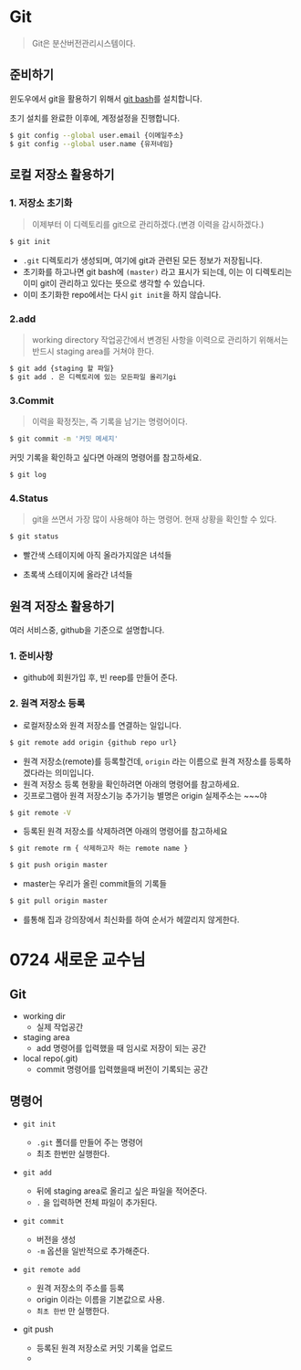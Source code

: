 # Git

> Git은 분산버전관리시스템이다.

## 준비하기

윈도우에서 git을 활용하기 위해서 [git bash](https://gitforwindows.org/)를 설치합니다.

초기 설치를 완료한 이후에, 계정설정을 진행합니다.

```sh
$ git config --global user.email {이메일주소}
$ git config --global user.name {유저네임}

```



## 로컬 저장소 활용하기

### 1. 저장소 초기화

> 이제부터 이 디렉토리를 git으로 관리하겠다.(변경 이력을 감시하겠다.)

```sh
$ git init
```

- `.git` 디렉토리가 생성되며, 여기에 git과 관련된 모든 정보가 저장됩니다.
- 초기화를 하고나면 git bash에 `(master)` 라고 표시가 되는데, 이는 이 디렉토리는 이미 git이 관리하고 있다는 뜻으로 생각할 수 있습니다.
- 이미 초기화한 repo에서는 다시 `git init`을 하지 않습니다.

### 2.add

> working directory 작업공간에서 변경된 사항을 이력으로 관리하기 위해서는 반드시 staging area를 거쳐야 한다.

```sh
$ git add {staging 할 파일}
$ git add . 은 디렉토리에 있는 모든파일 올리기gi
```

### 3.Commit

> 이력을 확정짓는, 즉 기록을 남기는 명령어이다.

```sh
$ git commit -m '커밋 메세지'
```

커밋 기록을 확인하고 싶다면 아래의 명령어를 참고하세요.

```sh
$ git log
```

### 4.Status

> git을 쓰면서 가장 많이 사용해야 하는 명령어. 현재 상황을 확인할 수 있다.

```sh
$ git status
```

- 빨간색 스테이지에 아직 올라가지않은 녀석들

- 초록색 스테이지에 올라간 녀석들

## 원격 저장소 활용하기

여러 서비스중, github을 기준으로 설명합니다.

### 1. 준비사항

- github에 회원가입 후, 빈 reep를 만들어 준다.

### 2. 원격 저장소 등록

- 로컬저장소와 원격 저장소를 연결하는 일입니다.

```sh
$ git remote add origin {github repo url}
```

- 원격 저장소(remote)를 등록할건데, `origin` 라는 이름으로 원격 저장소를 등록하겠다라는 의미입니다.
- 원격 저장소 등록 현황을 확인하려면 아래의 명령어를 참고하세요.
- 깃프로그램아 원격 저장소기능 추가기능 별명은 origin 실제주소는 ~~~야

```sh
$ git remote -V
```

- 등록된 원격 저장소를 삭제하려면 아래의 명령어를 참고하세요

```sh
$ git remote rm { 삭제하고자 하는 remote name }
```





```sh
$ git push origin master
```

- master는 우리가 올린 commit들의 기록들

```sh
$ git pull origin master
```

- 를통해 집과 강의장에서 최신화를 하여 순서가 헤깔리지 않게한다.





# 0724 새로운 교수님

## Git

- working dir
  - 실제 작업공간
- staging area
  - add 명령어를 입력했을 때 임시로 저장이 되는 공간
- local repo(.git)
  - commit 명령어를 입력했을때 버전이 기록되는 공간

## 명령어

- `git init` 
  - `.git` 폴더를 만들어 주는 명령어
  - 최초 한번만 실행한다.
- `git add` 
  - 뒤에 staging area로 올리고 싶은 파일을 적어준다.
  - `.` 을 입력하면 전체 파일이 추가된다.
- `git commit` 
  - 버전을 생성
  - `-m` 옵션을 일반적으로 추가해준다.



- `git remote add` 
  - 원격 저장소의 주소를 등록
  - origin 이라는 이름을 기본값으로 사용.
  - `최초 한번` 만 실행한다.
- git push
  - 등록된 원격 저장소로 커밋 기록을 업로드
  - 